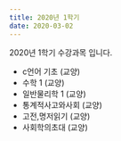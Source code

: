 ```yaml
---
title: 2020년 1학기
date: 2020-03-02
---
```


2020년 1학기 수강과목 입니다.

<!--more-->
- c언어 기초 (교양)
- 수학 1 (교양)
- 일반물리학 1 (교양)
- 통계적사고와사회 (교양)
- 고전,명저읽기 (교양)
- 사회학의초대 (교양)